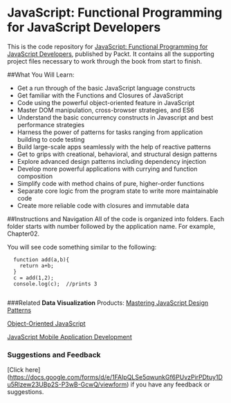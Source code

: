 # JavaScript: Functional Programming for JavaScript Developers
This is the code repository for [JavaScript: Functional Programming for JavaScript Developers](https://github.com/PacktPublishing/JavaScript-Functional-Programming-for-JavaScript-Developers), published by Packt. It contains all the supporting project files necessary to work through the book from start to finish.


##What You Will Learn:
*	Get a run through of the basic JavaScript language constructs
*	Get familiar with the Functions and Closures of JavaScript
*	Code using the powerful object-oriented feature in JavaScript
*	Master DOM manipulation, cross-browser strategies, and ES6
*	Understand the basic concurrency constructs in Javascript and best performance strategies
*	Harness the power of patterns for tasks ranging from application building to code testing
*	Build large-scale apps seamlessly with the help of reactive patterns
*	Get to grips with creational, behavioral, and structural design patterns
*	Explore advanced design patterns including dependency injection
*	Develop more powerful applications with currying and function composition
*	Simplify code with method chains of pure, higher-order functions
*	Separate core logic from the program state to write more maintainable code
*	Create more reliable code with closures and immutable data

##Instructions and Navigation
All of the code is organized into folders. Each folder starts with number followed by the application name. For example, Chapter02.

You will see code something similar to the following:

```
  function add(a,b){
    return a+b;
  }
  c = add(1,2);
  console.log(c);  //prints 3
 
```

###Related **Data Visualization** Products:
[Mastering JavaScript Design Patterns](https://www.packtpub.com/application-development/mastering-javascript-design-patterns?utm_source=github&utm_medium=repository&utm_campaign=9781783987986)

[Object-Oriented JavaScript](https://www.packtpub.com/web-development/object-oriented-javascript?utm_source=github&utm_medium=repository&utm_campaign=9781847194145)

[JavaScript Mobile Application Development](https://www.packtpub.com/web-development/javascript-native-mobile-apps-development?utm_source=github&utm_medium=repository&utm_campaign=9781783554171)


### Suggestions and Feedback
[Click here] (https://docs.google.com/forms/d/e/1FAIpQLSe5qwunkGf6PUvzPirPDtuy1Du5Rlzew23UBp2S-P3wB-GcwQ/viewform) if you have any feedback or suggestions.

